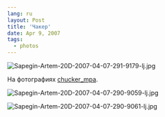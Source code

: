 ```yaml
---
lang: ru
layout: Post
title: 'Чакер'
date: Apr 9, 2007
tags:
  - photos
---
```


![Sapegin-Artem-20D-2007-04-07-291-9179-lj.jpg](upload://Sapegin-Artem-20D-2007-04-07-291-9179-lj.jpg)

На фотографиях [chucker_mpa](http://chucker-mpa.livejournal.com/).

<!--more-->

![Sapegin-Artem-20D-2007-04-07-290-9059-lj.jpg](upload://Sapegin-Artem-20D-2007-04-07-290-9059-lj.jpg)

![Sapegin-Artem-20D-2007-04-07-290-9061-lj.jpg](upload://Sapegin-Artem-20D-2007-04-07-290-9061-lj.jpg)
